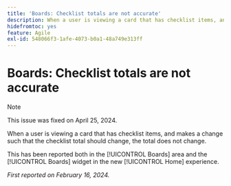 ```yaml
---
title: 'Boards: Checklist totals are not accurate'
description: When a user is viewing a card that has checklist items, and makes a change such that the checklist total should change, the total does not change.
hidefromtoc: yes
feature: Agile
exl-id: 548066f3-1afe-4073-b0a1-48a749e313ff
---
```

# Boards: Checklist totals are not accurate

>[!NOTE]
>
>This issue was fixed on April 25, 2024.

When a user is viewing a card that has checklist items, and makes a change such that the checklist total should change, the total does not change.

This has been reported both in the [!UICONTROL Boards] area and the [!UICONTROL Boards] widget in the new [!UICONTROL Home] experience.

_First reported on February 16, 2024._
